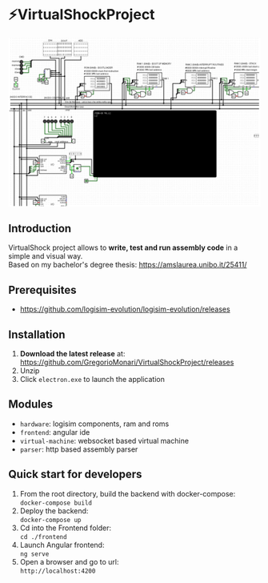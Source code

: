 # ⚡VirtualShockProject
![virtualshock](docs/VirtualShock.png)

## Introduction
VirtualShock project allows to **write, test and run assembly code** in a simple and visual way.  
Based on my bachelor's degree thesis: https://amslaurea.unibo.it/25411/  

## Prerequisites
- https://github.com/logisim-evolution/logisim-evolution/releases

## Installation
1. **Download the latest release** at: https://github.com/GregorioMonari/VirtualShockProject/releases
2. Unzip
3. Click `electron.exe` to launch the application

## Modules
- `hardware`: logisim components, ram and roms
- `frontend`: angular ide
- `virtual-machine`: websocket based virtual machine
- `parser`: http based assembly parser

## Quick start for developers
1. From the root directory, build the backend with docker-compose:  
`docker-compose build`
2. Deploy the backend:  
`docker-compose up`
3. Cd into the Frontend folder:  
`cd ./frontend`
4. Launch Angular frontend:  
`ng serve`
5. Open a browser and go to url:  
`http://localhost:4200`
